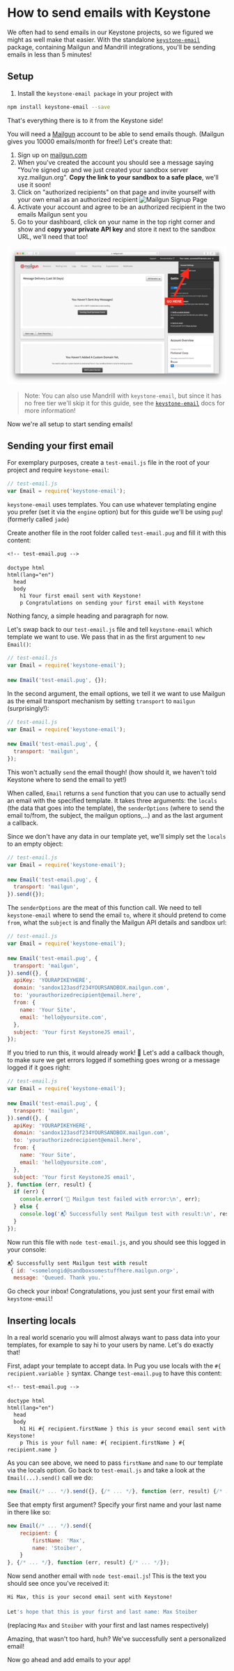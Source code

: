 # How to send emails with Keystone

We often had to send emails in our Keystone projects, so we figured we
might as well make that easier. With the standalone
[`keystone-email`](http://npm.im/keystone-email) package, containing Mailgun
and Mandrill integrations, you'll be sending emails in less than 5
minutes!

## Setup

1. Install the `keystone-email package` in your project with

```sh
npm install keystone-email --save
```

That's everything there is to it from the Keystone side!

You will need a [Mailgun](https://mailgun.com) account to be able to
send emails though. (Mailgun gives you 10000 emails/month for free!)
Let's create that:

1. Sign up on [mailgun.com](https://mailgun.com)
2. When you've created the account you should see a message saying
   "You're signed up and we just created your sandbox server
   xyz.mailgun.org". **Copy the link to your sandbox to a safe place**,
   we'll use it soon!
3. Click on "authorized recipients" on that page and invite yourself
   with your own email as an authorized recipient ![Mailgun Signup
   Page](assets/mailgun-go-to-auth-rep.png)
4. Activate your account and agree to be an authorized recipient in the
   two emails Mailgun sent you
5. Go to your dashboard, click on your name in the top right corner and
   show and **copy your private API key** and store it next to the
   sandbox URL, we'll need that too!

![Mailgun Signup Page](assets/mailgun-dashboard.png)

> Note: You can also use Mandrill with `keystone-email`, but since it
> has no free tier we'll skip it for this guide, see the
> [`keystone-email`](http://npm.im/keystone-email) docs for more
> information!

Now we're all setup to start sending emails!

## Sending your first email

For exemplary purposes, create a `test-email.js` file in the root of
your project and require `keystone-email`:

```javascript
// test-email.js
var Email = require('keystone-email');
```

`keystone-email` uses templates. You can use whatever templating engine
you prefer (set it via the `engine` option) but for this guide we'll be
using `pug`! (formerly called `jade`)

Create another file in the root folder called `test-email.pug` and fill
it with this content:

```jade
<!-- test-email.pug -->

doctype html
html(lang="en")
  head
  body
    h1 Your first email sent with Keystone!
    p Congratulations on sending your first email with Keystone
```

Nothing fancy, a simple heading and paragraph for now.

Let's swap back to our `test-email.js` file and tell `keystone-email`
which template we want to use. We pass that in as the first argument to
`new Email()`:

```javascript
// test-email.js
var Email = require('keystone-email');

new Email('test-email.pug', {});
```

In the second argument, the email options, we tell it we want to use
Mailgun as the email transport mechanism by setting `transport` to
`mailgun` (surprisingly!):

```javascript
// test-email.js
var Email = require('keystone-email');

new Email('test-email.pug', {
  transport: 'mailgun',
});
```

This won't actually `send` the email though! (how should it, we haven't
told Keystone where to send the email to yet!)

When called, `Email` returns a `send` function that you can use to
actually send an email with the specified template. It takes three
arguments: the `locals` (the data that goes into the template), the
`senderOptions` (where to send the email to/from, the subject, the
mailgun options,...) and as the last argument a callback.

Since we don't have any data in our template yet, we'll simply set the
`locals` to an empty object:

```javascript
// test-email.js
var Email = require('keystone-email');

new Email('test-email.pug', {
  transport: 'mailgun',
}).send({});
```

The `senderOptions` are the meat of this function call. We need to tell
`keystone-email` where to send the email `to`, where it should pretend
to come `from`, what the `subject` is and finally the Mailgun API
details and sandbox url:

```javascript
// test-email.js
var Email = require('keystone-email');

new Email('test-email.pug', {
  transport: 'mailgun',
}).send({}, {
  apiKey: 'YOURAPIKEYHERE',
  domain: 'sandox123asdf234YOURSANDBOX.mailgun.com',
  to: 'yourauthorizedrecipient@email.here',
  from: {
    name: 'Your Site',
    email: 'hello@yoursite.com',
  },
  subject: 'Your first KeystoneJS email',
});
```

If you tried to run this, it would already work! 🎉 Let's add a callback
though, to make sure we get errors logged if something goes wrong or a
message logged if it goes right:

```javascript
// test-email.js
var Email = require('keystone-email');

new Email('test-email.pug', {
  transport: 'mailgun',
}).send({}, {
  apiKey: 'YOURAPIKEYHERE',
  domain: 'sandox123asdf234YOURSANDBOX.mailgun.com',
  to: 'yourauthorizedrecipient@email.here',
  from: {
    name: 'Your Site',
    email: 'hello@yoursite.com',
  },
  subject: 'Your first KeystoneJS email',
}, function (err, result) {
  if (err) {
    console.error('🤕 Mailgun test failed with error:\n', err);
  } else {
    console.log('📬 Successfully sent Mailgun test with result:\n', result);
  }
});
```

Now run this file with `node test-email.js`, and you should see this
logged in your console:

```javascript
📬 Successfully sent Mailgun test with result
 { id: '<somelongid@sandboxsomestuffhere.mailgun.org>',
  message: 'Queued. Thank you.'
```

Go check your inbox! Congratulations, you just sent your first email
with `keystone-email`!

## Inserting locals

In a real world scenario you will almost always want to pass data into
your templates, for example to say hi to your users by name. Let's do
exactly that!

First, adapt your template to accept data. In Pug you use locals
with the `#{ recipient.variable }` syntax. Change `test-email.pug` to have this
content:

```jade
<!-- test-email.pug -->

doctype html
html(lang="en")
  head
  body
    h1 Hi #{ recipient.firstName } this is your second email sent with Keystone!
    p This is your full name: #{ recipient.firstName } #{ recipient.name }
```

As you can see above, we need to pass `firstName` and `name` to our
template via the locals option. Go back to `test-email.js` and take a
look at the `Email(...).send()` call we do:

```javascript
new Email(/* ... */).send({}, {/* ... */}, function (err, result) {/* ... */});
```

See that empty first argument? Specify your first name and your last
name in there like so:

```javascript
new Email(/* ... */).send({
	recipient: {
  		firstName: 'Max',
		name: 'Stoiber',
	}
}, {/* ... */}, function (err, result) {/* ... */});
```

Now send another email with `node test-email.js`! This is the text you
should see once you've received it:

```sh
Hi Max, this is your second email sent with Keystone!

Let's hope that this is your first and last name: Max Stoiber
```

(replacing `Max` and `Stoiber` with your first and last names
respectively)

Amazing, that wasn't too hard, huh? We've successfully sent a
personalized email!

Now go ahead and add emails to your app!
